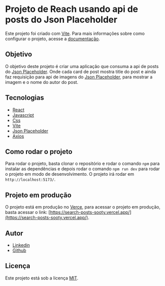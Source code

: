 # Projeto de Reach usando api de posts do Json Placeholder

Este projeto foi criado com [Vite](https://vitejs.dev/). Para mais informações sobre como configurar o projeto, acesse a [documentação](https://vitejs.dev/guide/).

## Objetivo

O objetivo deste projeto é criar uma aplicação que consuma a api de posts do [Json Placeholder](https://jsonplaceholder.typicode.com/). Onde cada card de post mostra title do post e ainda faz requisição para api de imagens do [Json Placeholder](https://jsonplaceholder.typicode.com/), para mostrar a imagem e o nome do autor do post.

## Tecnologias

- [React](https://pt-br.reactjs.org/)
- [Javascript](https://developer.mozilla.org/pt-BR/docs/Web/JavaScript)
- [Css](https://developer.mozilla.org/pt-BR/docs/Web/CSS)
- [Vite](https://vitejs.dev/)
- [Json Placeholder](https://jsonplaceholder.typicode.com/)
- [Axios](https://axios-http.com/)

## Como rodar o projeto

Para rodar o projeto, basta clonar o repositório e rodar o comando `npm` para instalar as dependências e depois rodar o comando `npm run dev` para rodar o projeto em modo de desenvolvimento. O projeto irá rodar em `http://localhost:5173/`.

## Projeto em produção

O projeto está em produção no [Verce](https://vercel.com/), para acessar o projeto em produção, basta acessar o link: [https://search-posts-sooty.vercel.app/](https://search-posts-sooty.vercel.app/).

## Autor

- [Linkedin](https://www.linkedin.com/in/walber-vaz/)
- [Github](https://www.github.com/walber-vaz)

## Licença

Este projeto está sob a licença [MIT](LICENSE).
